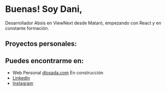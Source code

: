 # Buenas! Soy Dani, 

Desarrollador Absis en ViewNext desde Mataró, empezando con React y en constante formación. 

## Proyectos personales:

## Puedes encontrarme en:

- Web Personal [dlosada.com](https://www.dlosada.com) En construcción
- [Linkedin](https://www.linkedin.com/in/danilosada/)
- [Instagram](https://www.instagram.com/docpatch/)

<!--
**LosadaDani/LosadaDani** is a ✨ _special_ ✨ repository because its `README.md` (this file) appears on your GitHub profile.

Here are some ideas to get you started:

- 🔭 I’m currently working on ...
- 🌱 I’m currently learning ...
- 👯 I’m looking to collaborate on ...
- 🤔 I’m looking for help with ...
- 💬 Ask me about ...
- 📫 How to reach me: ...
- 😄 Pronouns: ...
- ⚡ Fun fact: ...
-->
